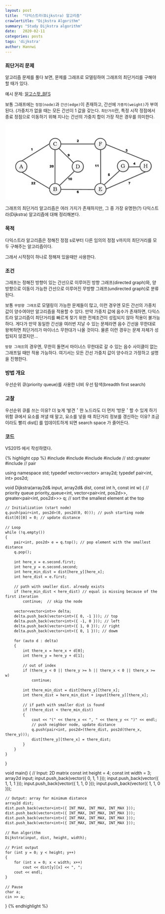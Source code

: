 ```yaml
---
layout: post
title:  "다익스트라(Dijkstra) 알고리즘"
crawlertitle: "Dijkstra Algorithm"
summary: "Study Dijkstra algorithm"
date:   2020-02-11
categories: posts
tags: 'dijkstra'
author: Hannwi
---
```

### 최단거리 문제
알고리즘 문제를 풀다 보면, 문제를 그래프로 모델링하여 그래프의 최단거리를 구해야 할 때가 있다.

예시 문제: [알고스팟_BFS][problem_link]

보통 그래프에는 `정점(node)`과 `간선(edge)`이 존재하고, 간선에 `가중치(weight)`가 부여된다. (가중치가 없을 때는 모든 간선이 1 값을 갖는다.
`최단거리`란, 특정 시작 정점에서 종료 정점으로 이동하기 위해 지나는 간선의 가중치 합이 가장 작은 경우를 의미한다.

<p align="center">
	<img src="/assets/images/algorithm/dijkstra/undirected_graph.png">
</p>

그래프의 최단거리 알고리즘은 여러 가지가 존재하지만, 그 중 가장 유명한(?) 다익스트라(Dijkstra) 알고리즘에 대해 정리해본다.

### 목적
다익스트라 알고리즘은 정해진 정점 s로부터 다른 임의의 정점 v까지의 최단거리를 모두 구해주는 알고리즘이다.

그래서 시작점이 하나로 정해져 있을때만 사용한다.

### 조건
그래프는 정해진 방향이 있는 간선으로 이루어진 방향 그래프(directed graph)와, 양 방향으로 이동이 가능한 간선으로 이루어진 무방향 그래프(undirected graph)로 분류된다. 

보통 `무방향 그래프`로 모델링이 가능한 문제들이 많고, 이런 경우엔 모든 간선의 가중치 값이 양수여야만 알고리즘을 적용할 수 있다. 만약 가중치 값에 음수가 존재하면, 다익스트라 알고리즘이 최단거리를 빠르게 찾기 위한 전제조건이 성립되지 않아 적용이 불가능하다. 게다가 만약 동일한 간선을 여러번 지날 수 있는 문제라면 음수 간선을 무한대로 왕복하면 최단거리가 마이너스 무한대가 나올 것이다. 물론 이런 경우는 문제 자체가 성립되지 않겠지만...

`방향 그래프`의 경우엔, 무한히 돌면서 마이너스 무한대로 갈 수 있는 음수 사이클이 없는 그래프일 때만 적용 가능하다.
여기서는 모든 간선 가중치 값이 양수라고 가정하고 설명을 진행한다.

### 방법 개요
우선순위 큐(priority queue)를 사용한 너비 우선 탐색(breadth first search)

### 고찰
우선순위 큐를 쓰는 이유?
	더 늦게 ‘발견＇한 노드라도 더 먼저 ‘방문＇할 수 있게 하기 위함
큐에서 요소를 꺼낼 때 말고, 요소를 넣을 때 최단거리 정보를 갱신하는 이유?
	조금이라도 빨리 dist[] 를 업데이트하게 되면 search space 가 줄어든다.



### 코드
VS2015 에서 작성하였다.

{% highlight cpp %}
#include <iostream>
#include <queue>
#include <vector>
#include <functional>	// std::greater
#include <utility>		// pair

using namespace std;
typedef vector<vector<int>> array2d;
typedef pair<int, int> pos2d;

void Dijkstra(array2d& input, array2d& dist, const int h, const int w)
{
	// priority queue
	priority_queue<int, vector<pair<int, pos2d>>, greater<pair<int, pos2d>>> q; // sort the smallest element at the top

	// Initialization (start node)
	q.push(pair<int, pos2d>(0, pos2d(0, 0))); // push starting node
	dist[0][0] = 0; // update distance

	// Loop
	while (!q.empty())
	{
		pair<int, pos2d> e = q.top(); // pop element with the smallest distance
		q.pop();

		int here_x = e.second.first;
		int here_y = e.second.second;
		int here_min_dist = dist[here_y][here_x];
		int here_dist = e.first;

		// path with smaller dist. already exists
		if (here_min_dist < here_dist) // equal is missing because of the first iteration
			continue;  // skip the node

		vector<vector<int>> delta;
		delta.push_back(vector<int>({ 0, -1 })); // top
		delta.push_back(vector<int>({ -1, 0 })); // left
		delta.push_back(vector<int>({ 1, 0 })); // right
		delta.push_back(vector<int>({ 0, 1 })); // dowm

		for (auto d : delta)
		{
			int there_x = here_x + d[0];
			int there_y = here_y + d[1];

			// out of index
			if (there_y < 0 || there_y >= h || there_x < 0 || there_x >= w)
				continue;

			int there_min_dist = dist[there_y][there_x];
			int there_dist = here_min_dist + input[there_y][there_x];

			// if path with smaller dist is found
			if (there_dist < there_min_dist)
			{
				cout << "(" << there_x << ", " << there_y << ")" << endl;
				// push neighbor node, update distance
				q.push(pair<int, pos2d>(there_dist, pos2d(there_x, there_y)));
				dist[there_y][there_x] = there_dist;
			}
		}
	}
}

void main()
{
	// Input: 2D matrix
	const int height = 4;
	const int width = 3;
	array2d input;
	input.push_back(vector<int>({ 0, 1, 1 }));
	input.push_back(vector<int>({ 1, 1, 1 }));
	input.push_back(vector<int>({ 1, 1, 0 }));
	input.push_back(vector<int>({ 1, 1, 0 }));

	// Output: array for minimum distance
	array2d dist;
	dist.push_back(vector<int>({ INT_MAX, INT_MAX, INT_MAX }));
	dist.push_back(vector<int>({ INT_MAX, INT_MAX, INT_MAX }));
	dist.push_back(vector<int>({ INT_MAX, INT_MAX, INT_MAX }));
	dist.push_back(vector<int>({ INT_MAX, INT_MAX, INT_MAX }));

	// Run algorithm
	Dijkstra(input, dist, height, width);

	// Print output
	for (int y = 0; y < height; y++)
	{
		for (int x = 0; x < width; x++)
			cout << dist[y][x] << ", ";
		cout << endl;
	}

	// Pause
	char a;
	cin >> a;
}
{% endhighlight %}

[problem_link]: https://algospot.com/judge/problem/read/BOJ
